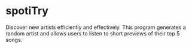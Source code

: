 # spotiTry
Discover new artists efficiently and effectively. This program generates a random artist and allows users to listen to short previews of their top 5 songs. 

